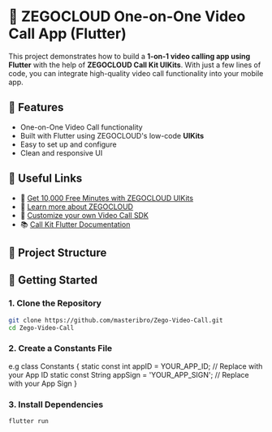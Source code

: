 # 📱 ZEGOCLOUD One-on-One Video Call App (Flutter)

This project demonstrates how to build a **1-on-1 video calling app using Flutter** with the help of **ZEGOCLOUD Call Kit UIKits**. With just a few lines of code, you can integrate high-quality video call functionality into your mobile app.

## 🚀 Features

- One-on-One Video Call functionality
- Built with Flutter using ZEGOCLOUD's low-code **UIKits**
- Easy to set up and configure
- Clean and responsive UI

## 🔗 Useful Links

- 🔸 [Get 10,000 Free Minutes with ZEGOCLOUD UIKits](https://bit.ly/40rFEok)
- 🔸 [Learn more about ZEGOCLOUD](https://bit.ly/4l36z23)
- 🔸 [Customize your own Video Call SDK](https://bit.ly/4kigkIK)
- 📚 [Call Kit Flutter Documentation](https://www.zegocloud.com/docs/uikit/callkit-flutter/overview)

## 📁 Project Structure

## 🧰 Getting Started

### 1. Clone the Repository

```bash
git clone https://github.com/masteribro/Zego-Video-Call.git
cd Zego-Video-Call
```
### 2. Create a Constants File
e.g class Constants {
  static const int appID = YOUR_APP_ID; // Replace with your App ID
  static const String appSign = 'YOUR_APP_SIGN'; // Replace with your App Sign
}
### 3. Install Dependencies
```bash
flutter run
```

